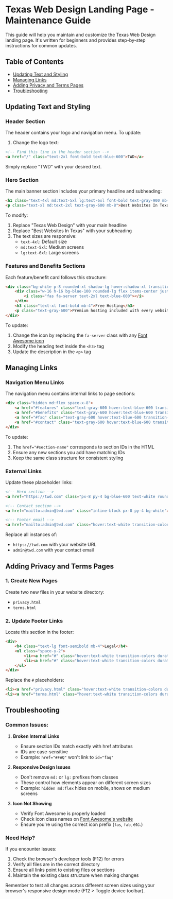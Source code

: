 # Texas Web Design Landing Page - Maintenance Guide

This guide will help you maintain and customize the Texas Web Design landing page. It's written for beginners and provides step-by-step instructions for common updates.

## Table of Contents
- [Updating Text and Styling](#updating-text-and-styling)
- [Managing Links](#managing-links)
- [Adding Privacy and Terms Pages](#adding-privacy-and-terms-pages)
- [Troubleshooting](#troubleshooting)

## Updating Text and Styling

### Header Section
The header contains your logo and navigation menu. To update:

1. Change the logo text:
```html
<!-- Find this line in the header section -->
<a href="/" class="text-2xl font-bold text-blue-600">TWD</a>
```
Simply replace "TWD" with your desired text.

### Hero Section
The main banner section includes your primary headline and subheading:

```html
<h1 class="text-4xl md:text-5xl lg:text-6xl font-bold text-gray-900 mb-6">Texas Web Design</h1>
<p class="text-xl md:text-2xl text-gray-600 mb-8">Best Websites In Texas</p>
```

To modify:
1. Replace "Texas Web Design" with your main headline
2. Replace "Best Websites In Texas" with your subheading
3. The text sizes are responsive:
   - `text-4xl`: Default size
   - `md:text-5xl`: Medium screens
   - `lg:text-6xl`: Large screens

### Features and Benefits Sections
Each feature/benefit card follows this structure:

```html
<div class="bg-white p-8 rounded-xl shadow-lg hover:shadow-xl transition duration-300">
    <div class="w-16 h-16 bg-blue-100 rounded-lg flex items-center justify-center mb-6">
        <i class="fas fa-server text-2xl text-blue-600"></i>
    </div>
    <h3 class="text-xl font-bold mb-4">Free Hosting</h3>
    <p class="text-gray-600">Premium hosting included with every website package</p>
</div>
```

To update:
1. Change the icon by replacing the `fa-server` class with any [Font Awesome icon](https://fontawesome.com/icons)
2. Modify the heading text inside the `<h3>` tag
3. Update the description in the `<p>` tag

## Managing Links

### Navigation Menu Links
The navigation menu contains internal links to page sections:

```html
<div class="hidden md:flex space-x-8">
    <a href="#features" class="text-gray-600 hover:text-blue-600 transition-colors duration-300">Features</a>
    <a href="#benefits" class="text-gray-600 hover:text-blue-600 transition-colors duration-300">Benefits</a>
    <a href="#faq" class="text-gray-600 hover:text-blue-600 transition-colors duration-300">FAQ</a>
    <a href="#contact" class="text-gray-600 hover:text-blue-600 transition-colors duration-300">Contact</a>
</div>
```

To update:
1. The `href="#section-name"` corresponds to section IDs in the HTML
2. Ensure any new sections you add have matching IDs
3. Keep the same class structure for consistent styling

### External Links
Update these placeholder links:

```html
<!-- Hero section -->
<a href="https://twd.com" class="px-8 py-4 bg-blue-600 text-white rounded-lg">Get Started</a>

<!-- Contact section -->
<a href="mailto:admin@twd.com" class="inline-block px-8 py-4 bg-white">Contact Us</a>

<!-- Footer email -->
<a href="mailto:admin@twd.com" class="hover:text-white transition-colors duration-300">admin@twd.com</a>
```

Replace all instances of:
- `https://twd.com` with your website URL
- `admin@twd.com` with your contact email

## Adding Privacy and Terms Pages

### 1. Create New Pages
Create two new files in your website directory:
- `privacy.html`
- `terms.html`

### 2. Update Footer Links
Locate this section in the footer:

```html
<div>
    <h4 class="text-lg font-semibold mb-4">Legal</h4>
    <ul class="space-y-2">
        <li><a href="#" class="hover:text-white transition-colors duration-300">Privacy Policy</a></li>
        <li><a href="#" class="hover:text-white transition-colors duration-300">Terms of Service</a></li>
    </ul>
</div>
```

Replace the `#` placeholders:
```html
<li><a href="privacy.html" class="hover:text-white transition-colors duration-300">Privacy Policy</a></li>
<li><a href="terms.html" class="hover:text-white transition-colors duration-300">Terms of Service</a></li>
```

## Troubleshooting

### Common Issues:

1. **Broken Internal Links**
   - Ensure section IDs match exactly with href attributes
   - IDs are case-sensitive
   - Example: `href="#FAQ"` won't link to `id="faq"`

2. **Responsive Design Issues**
   - Don't remove `md:` or `lg:` prefixes from classes
   - These control how elements appear on different screen sizes
   - Example: `hidden md:flex` hides on mobile, shows on medium screens

3. **Icon Not Showing**
   - Verify Font Awesome is properly loaded
   - Check icon class names on [Font Awesome's website](https://fontawesome.com)
   - Ensure you're using the correct icon prefix (`fas`, `fab`, etc.)

### Need Help?
If you encounter issues:
1. Check the browser's developer tools (F12) for errors
2. Verify all files are in the correct directory
3. Ensure all links point to existing files or sections
4. Maintain the existing class structure when making changes

Remember to test all changes across different screen sizes using your browser's responsive design mode (F12 > Toggle device toolbar).